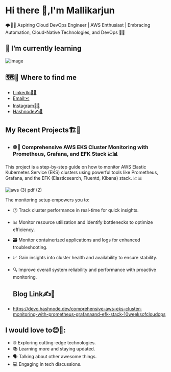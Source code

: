 # Hi there 👋,I'm Mallikarjun
🌩️👩‍💻 Aspiring Cloud DevOps Engineer | AWS Enthusiast | Embracing Automation, Cloud-Native Technologies, and DevOps 🚀🤖


 ## 🌱 I’m currently learning 
![image](https://github.com/Mallik-24/Mallik-24/assets/124077143/3385d702-1285-47ff-8884-ca56aa13d63f)
 
## 🗺️📍 Where to find me
- [Linkedln👔🔗](www.linkedin.com/in/mallikarjun-g-396b75192)
- [Email✉️](mallikarjunkonemane@gmail.com)
- [Instagram📧📱](https://instagram.com/mallikarjun_konemane?utm_source=qr&igshid=MzNlNGNkZWQ4Mg%3D%3D)
- [Hashnode✍️📝](https://hashnode.com/@mallik24)

## My Recent Projects🏗️🔨
 - ### 🌐🚀 Comprehensive AWS EKS Cluster Monitoring with Prometheus, Grafana, and EFK Stack 📈📊

This project is a step-by-step guide on how to monitor AWS Elastic Kubernetes Service (EKS) clusters using powerful tools like Prometheus, Grafana, and the EFK (Elasticsearch, Fluentd, Kibana) stack. 📈📊

![aws (3) pdf (2)](https://github.com/Mallik-24/Mallik-24/assets/124077143/114a92c7-f758-41cb-a3e9-f0a36dbe54e4)


The monitoring setup empowers you to:

- 🕐 Track cluster performance in real-time for quick insights.
- 📊 Monitor resource utilization and identify bottlenecks to optimize efficiency.
- 🗃️ Monitor containerized applications and logs for enhanced troubleshooting.
- 📈 Gain insights into cluster health and availability to ensure stability.
- 🔍 Improve overall system reliability and performance with proactive monitoring.

  ## Blog Link✍️📝
-  https://devo.hashnode.dev/comprehensive-aws-eks-cluster-monitoring-with-prometheus-grafanaand-efk-stack-10weeksofcloudops

## I would love to😊🌟:

- 🌐 Exploring cutting-edge technologies.
- 📚 Learning more and staying updated.
- 🗣️ Talking about other awesome things.
- 💻 Engaging in tech discussions.










 
<!--
**Mallik-24/Mallik-24** is a ✨ _special_ ✨ repository because its `README.md` (this file) appears on your GitHub profile.

Here are some ideas to get you started:

- 🔭 I’m currently working on ...
- 🌱 I’m currently learning ...
- 👯 I’m looking to collaborate on ...
- 🤔 I’m looking for help with ...
- 💬 Ask me about ...
- 📫 How to reach me: ...
- 😄 Pronouns: ...
- ⚡ Fun fact: ...
-->
